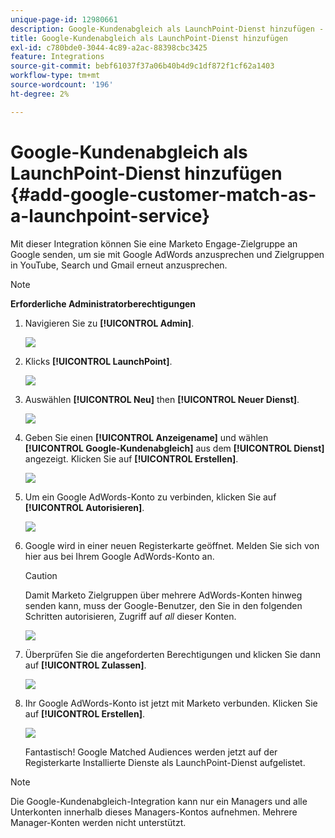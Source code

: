 ```yaml
---
unique-page-id: 12980661
description: Google-Kundenabgleich als LaunchPoint-Dienst hinzufügen - Marketo Docs - Produktdokumentation
title: Google-Kundenabgleich als LaunchPoint-Dienst hinzufügen
exl-id: c780bde0-3044-4c89-a2ac-88398cbc3425
feature: Integrations
source-git-commit: bebf61037f37a06b40b4d9c1df872f1cf62a1403
workflow-type: tm+mt
source-wordcount: '196'
ht-degree: 2%

---
```


# Google-Kundenabgleich als LaunchPoint-Dienst hinzufügen {#add-google-customer-match-as-a-launchpoint-service}

Mit dieser Integration können Sie eine Marketo Engage-Zielgruppe an Google senden, um sie mit Google AdWords anzusprechen und Zielgruppen in YouTube, Search und Gmail erneut anzusprechen.

>[!NOTE]
>
>**Erforderliche Administratorberechtigungen**

1. Navigieren Sie zu **[!UICONTROL Admin]**.

   ![](assets/admin.png)

1. Klicks **[!UICONTROL LaunchPoint]**.

   ![](assets/image2014-12-5-14-3a35-3a27.png)

1. Auswählen **[!UICONTROL Neu]** then **[!UICONTROL Neuer Dienst]**.

   ![](assets/image2014-12-5-14-3a37-3a33.png)

1. Geben Sie einen **[!UICONTROL Anzeigename]** und wählen **[!UICONTROL Google-Kundenabgleich]** aus dem **[!UICONTROL Dienst]** angezeigt. Klicken Sie auf **[!UICONTROL Erstellen]**.

   ![](assets/chooseservice.png)

1. Um ein Google AdWords-Konto zu verbinden, klicken Sie auf **[!UICONTROL Autorisieren]**.

   ![](assets/authorizeaccount-1.png)

1. Google wird in einer neuen Registerkarte geöffnet. Melden Sie sich von hier aus bei Ihrem Google AdWords-Konto an.

   >[!CAUTION]
   >
   >Damit Marketo Zielgruppen über mehrere AdWords-Konten hinweg senden kann, muss der Google-Benutzer, den Sie in den folgenden Schritten autorisieren, Zugriff auf _all_ dieser Konten.

   ![](assets/chooseaccount.png)

1. Überprüfen Sie die angeforderten Berechtigungen und klicken Sie dann auf **[!UICONTROL Zulassen]**.

   ![](assets/reviewpermissions.png)

1. Ihr Google AdWords-Konto ist jetzt mit Marketo verbunden. Klicken Sie auf **[!UICONTROL Erstellen]**.

   ![](assets/authorizesuccess.png)

   Fantastisch! Google Matched Audiences werden jetzt auf der Registerkarte Installierte Dienste als LaunchPoint-Dienst aufgelistet.

>[!NOTE]
>
>Die Google-Kundenabgleich-Integration kann nur ein Managers und alle Unterkonten innerhalb dieses Managers-Kontos aufnehmen. Mehrere Manager-Konten werden nicht unterstützt.
